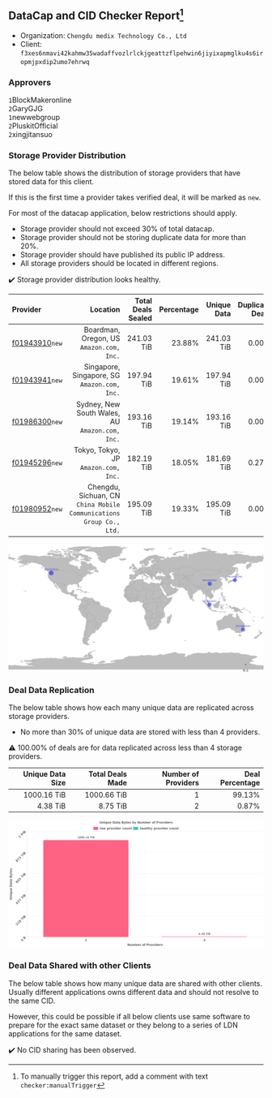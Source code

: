 ## DataCap and CID Checker Report[^1]
 - Organization: `Chengdu medix Technology Co., Ltd`
 - Client: `f3xes6nmavi42kahmw35wadaffvozlrlckjgeattzflpehwin6jiyixapmglku4s6iropmjpxdip2umo7ehrwq`
### Approvers
`1`BlockMakeronline<br/>`2`GaryGJG<br/>`1`newwebgroup<br/>`2`PluskitOfficial<br/>`2`xingjitansuo

### Storage Provider Distribution
The below table shows the distribution of storage providers that have stored data for this client.

If this is the first time a provider takes verified deal, it will be marked as `new`.

For most of the datacap application, below restrictions should apply.
 - Storage provider should not exceed 30% of total datacap.
 - Storage provider should not be storing duplicate data for more than 20%.
 - Storage provider should have published its public IP address.
 - All storage providers should be located in different regions.

✔️ Storage provider distribution looks healthy.

| Provider                                                    |                                                               Location | Total Deals Sealed | Percentage | Unique Data | Duplicate Deals |
| :---------------------------------------------------------- | ---------------------------------------------------------------------: | -----------------: | ---------: | ----------: | --------------: |
| [f01943910](https://filfox.info/en/address/f01943910)`new`  |                            Boardman, Oregon, US<br/>`Amazon.com, Inc.` |         241.03 TiB |     23.88% |  241.03 TiB |           0.00% |
| [f01943941](https://filfox.info/en/address/f01943941)`new`  |                        Singapore, Singapore, SG<br/>`Amazon.com, Inc.` |         197.94 TiB |     19.61% |  197.94 TiB |           0.00% |
| [f01986300](https://filfox.info/en/address/f01986300)`new`  |                     Sydney, New South Wales, AU<br/>`Amazon.com, Inc.` |         193.16 TiB |     19.14% |  193.16 TiB |           0.00% |
| [f01945296](https://filfox.info/en/address/f01945296)`new`  |                                Tokyo, Tokyo, JP<br/>`Amazon.com, Inc.` |         182.19 TiB |     18.05% |  181.69 TiB |           0.27% |
| [f01980952](https://filfox.info/en/address/f01980952)`new`  | Chengdu, Sichuan, CN<br/>`China Mobile Communications Group Co., Ltd.` |         195.09 TiB |     19.33% |  195.09 TiB |           0.00% |

![Provider Distribution](https://raw.githubusercontent.com/data-preservation-programs/filplus-checker-assets/main/filecoin-project/filecoin-plus-large-datasets/issues/881/1672826712456.png)
### Deal Data Replication
The below table shows how each many unique data are replicated across storage providers.
- No more than 30% of unique data are stored with less than 4 providers.

⚠️ 100.00% of deals are for data replicated across less than 4 storage providers.

| Unique Data Size | Total Deals Made | Number of Providers | Deal Percentage |
| ---------------: | ---------------: | ------------------: | --------------: |
|      1000.16 TiB |      1000.66 TiB |                   1 |          99.13% |
|         4.38 TiB |         8.75 TiB |                   2 |           0.87% |

![Replication Distribution](https://raw.githubusercontent.com/data-preservation-programs/filplus-checker-assets/main/filecoin-project/filecoin-plus-large-datasets/issues/881/1672826713579.png)
### Deal Data Shared with other Clients
The below table shows how many unique data are shared with other clients.
Usually different applications owns different data and should not resolve to the same CID.

However, this could be possible if all below clients use same software to prepare for the exact same dataset or they belong to a series of LDN applications for the same dataset.

✔️ No CID sharing has been observed.

[^1]: To manually trigger this report, add a comment with text `checker:manualTrigger`
